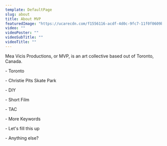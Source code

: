 ```yaml
---
template: DefaultPage
slug: about
title: About MVP
featuredImage: "https://ucarecdn.com/f1556116-acdf-4d0c-9fc7-11f0f0609b37/"
video: ""
videoPoster: ""
videoSubTitle: ""
videoTitle: ""
---
```

Mea Vicis Productions, or MVP, is an art collective based out of Toronto, Canada.



\- Toronto

\- Christie Pits Skate Park

\- DIY

\- Short Film

\- TAC

\- More Keywords

\- Let's fill this up

\- Anything else?